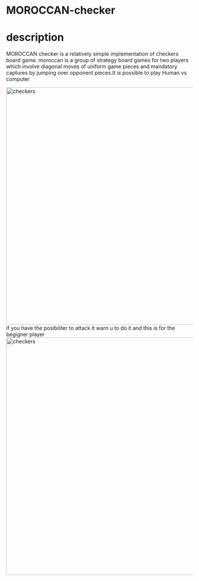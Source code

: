 # MOROCCAN-checker
# description
MOROCCAN checker is a relatively simple implementation of checkers board game.
moroccan is a group of strategy board games for two players which involve diagonal moves of uniform game pieces and mandatory captures by jumping over opponent pieces.It is possible to play
Human vs computer 

<img width="641" alt="checkers" src="https://user-images.githubusercontent.com/59539432/71785149-7fc36f80-2ffc-11ea-8a4d-27096c10330f.png">
if you have the posibiliter to attack it warn u to do it and this is for the begigner player 
<img width="641" alt="checkers" src="https://user-images.githubusercontent.com/59539432/71785214-45a69d80-2ffd-11ea-84f0-402487c3deda.png">

